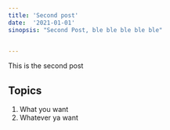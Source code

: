 ```yaml
---
title: 'Second post'
date:  '2021-01-01'
sinopsis: "Second Post, ble ble ble ble ble"


---
```




This is the second post

## Topics

1. What you want
2. Whatever ya want